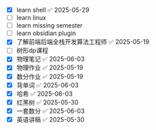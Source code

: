 - [x] learn shell ✅ 2025-05-29
- [ ] learn linux
- [ ] learn missing semester
- [ ] learn obsidian plugin
- [x] 了解前端后端全栈开发算法工程师 ✅ 2025-05-19
- [ ] 树形dp课程
- [x] 物理笔记 ✅ 2025-06-03
- [x] 物理作业 ✅ 2025-05-19
- [x] 数分作业 ✅ 2025-05-19
- [x] 背单词 ✅ 2025-06-03
- [x] 哈希 ✅ 2025-06-03
- [x] 红黑树 ✅ 2025-05-30
- [x] 一套数分 ✅ 2025-06-03
- [x] 英语讲稿 ✅ 2025-05-30